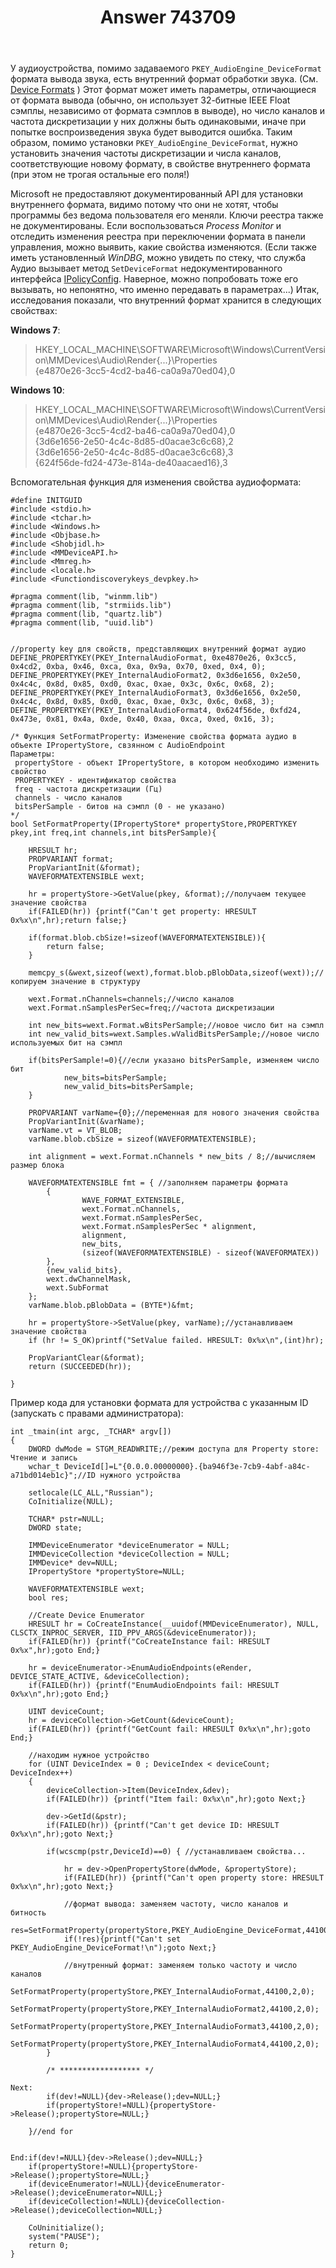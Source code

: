 ﻿---
title: "Answer 743709"
se.owner.user_id: 240512
se.owner.display_name: "MSDN.WhiteKnight"
se.owner.link: "https://ru.stackoverflow.com/users/240512/msdn-whiteknight"
se.answer_id: 743709
se.question_id: 661489
se.post_type: answer
se.score: 3
se.is_accepted: False
---
<p>У аудиоустройства, помимо задаваемого <code>PKEY_AudioEngine_DeviceFormat</code> формата вывода звука, есть внутренний формат обработки звука. (См. <a href="https://msdn.microsoft.com/en-us/library/windows/desktop/dd370811(v=vs.85).aspx" rel="nofollow noreferrer">Device Formats</a> ) Этот формат может иметь параметры, отличающиеся от формата вывода (обычно, он использует 32-битные IEEE Float сэмплы, независимо от формата сэмплов в выводе), но число каналов и частота дискретизации у них должны быть одинаковыми, иначе при попытке воспроизведения звука будет выводится ошибка. Таким образом, помимо установки <code>PKEY_AudioEngine_DeviceFormat</code>, нужно установить значения частоты дискретизации и числа каналов, соответствующие новому формату, в свойстве внутреннего формата (при этом не трогая остальные его поля!)</p>

<p>Microsoft не предоставляют документированный API для установки внутреннего формата, видимо потому что они не хотят, чтобы программы без ведома пользователя его меняли. Ключи реестра также не документированы. Если воспользоваться <em>Process Monitor</em> и отследить изменения реестра при переключении формата в панели управления, можно выявить, какие свойства изменяются. (Если также иметь установленный <em>WinDBG</em>, можно увидеть по стеку, что служба Аудио вызывает метод <code>SetDeviceFormat</code> недокументированного интерфейса <a href="https://github.com/tartakynov/audioswitch/blob/master/IPolicyConfig.h" rel="nofollow noreferrer">IPolicyConfig</a>. Наверное, можно попробовать тоже его вызывать, но непонятно, что именно передавать в параметрах...) Итак, исследования показали, что внутренний формат хранится в следующих свойствах:</p>

<p><strong>Windows 7</strong>:</p>

<blockquote>
  <p>HKEY_LOCAL_MACHINE\SOFTWARE\Microsoft\Windows\CurrentVersion\MMDevices\Audio\Render{...}\Properties<br>
  {e4870e26-3cc5-4cd2-ba46-ca0a9a70ed04},0</p>
</blockquote>

<p><strong>Windows 10</strong>:</p>

<blockquote>
  <p>HKEY_LOCAL_MACHINE\SOFTWARE\Microsoft\Windows\CurrentVersion\MMDevices\Audio\Render{...}\Properties<br>
  {e4870e26-3cc5-4cd2-ba46-ca0a9a70ed04},0<br>
  {3d6e1656-2e50-4c4c-8d85-d0acae3c6c68},2<br>
  {3d6e1656-2e50-4c4c-8d85-d0acae3c6c68},3<br>
  {624f56de-fd24-473e-814a-de40aacaed16},3</p>
</blockquote>

<p>Вспомогательная функция для изменения свойства аудиоформата:</p>

<pre><code>#define INITGUID
#include &lt;stdio.h&gt;
#include &lt;tchar.h&gt;
#include &lt;Windows.h&gt;
#include &lt;Objbase.h&gt;
#include &lt;Shobjidl.h&gt;
#include &lt;MMDeviceAPI.h&gt;
#include &lt;Mmreg.h&gt;
#include &lt;locale.h&gt;
#include &lt;Functiondiscoverykeys_devpkey.h&gt;

#pragma comment(lib, "winmm.lib")
#pragma comment(lib, "strmiids.lib")
#pragma comment(lib, "quartz.lib")
#pragma comment(lib, "uuid.lib")


//property key для свойств, представляющих внутренний формат аудио
DEFINE_PROPERTYKEY(PKEY_InternalAudioFormat, 0xe4870e26, 0x3cc5, 0x4cd2, 0xba, 0x46, 0xca, 0xa, 0x9a, 0x70, 0xed, 0x4, 0);
DEFINE_PROPERTYKEY(PKEY_InternalAudioFormat2, 0x3d6e1656, 0x2e50, 0x4c4c, 0x8d, 0x85, 0xd0, 0xac, 0xae, 0x3c, 0x6c, 0x68, 2);
DEFINE_PROPERTYKEY(PKEY_InternalAudioFormat3, 0x3d6e1656, 0x2e50, 0x4c4c, 0x8d, 0x85, 0xd0, 0xac, 0xae, 0x3c, 0x6c, 0x68, 3);
DEFINE_PROPERTYKEY(PKEY_InternalAudioFormat4, 0x624f56de, 0xfd24, 0x473e, 0x81, 0x4a, 0xde, 0x40, 0xaa, 0xca, 0xed, 0x16, 3);

/* Функция SetFormatProperty: Изменение свойства формата аудио в объекте IPropertyStore, свзянном с AudioEndpoint
Параметры:
 propertyStore - объект IPropertyStore, в котором необходимо изменить свойство
 PROPERTYKEY - идентификатор свойства
 freq - частота дискретизации (Гц)
 channels - число каналов
 bitsPerSample - битов на сэмпл (0 - не указано)
*/
bool SetFormatProperty(IPropertyStore* propertyStore,PROPERTYKEY pkey,int freq,int channels,int bitsPerSample){

    HRESULT hr;
    PROPVARIANT format;
    PropVariantInit(&amp;format);
    WAVEFORMATEXTENSIBLE wext;

    hr = propertyStore-&gt;GetValue(pkey, &amp;format);//получаем текущее значение свойства
    if(FAILED(hr)) {printf("Can't get property: HRESULT 0x%x\n",hr);return false;}

    if(format.blob.cbSize!=sizeof(WAVEFORMATEXTENSIBLE)){
        return false;
    }

    memcpy_s(&amp;wext,sizeof(wext),format.blob.pBlobData,sizeof(wext));//копируем значение в структуру

    wext.Format.nChannels=channels;//число каналов
    wext.Format.nSamplesPerSec=freq;//частота дискретизации

    int new_bits=wext.Format.wBitsPerSample;//новое число бит на сэмпл
    int new_valid_bits=wext.Samples.wValidBitsPerSample;//новое число используемых бит на сэмпл

    if(bitsPerSample!=0){//если указано bitsPerSample, изменяем число бит
            new_bits=bitsPerSample;
            new_valid_bits=bitsPerSample;
    }

    PROPVARIANT varName={0};//переменная для нового значения свойства
    PropVariantInit(&amp;varName);
    varName.vt = VT_BLOB;
    varName.blob.cbSize = sizeof(WAVEFORMATEXTENSIBLE);

    int alignment = wext.Format.nChannels * new_bits / 8;//вычисляем размер блока

    WAVEFORMATEXTENSIBLE fmt = { //заполняем параметры формата
        {
                WAVE_FORMAT_EXTENSIBLE,
                wext.Format.nChannels,
                wext.Format.nSamplesPerSec,
                wext.Format.nSamplesPerSec * alignment,
                alignment,
                new_bits,
                (sizeof(WAVEFORMATEXTENSIBLE) - sizeof(WAVEFORMATEX))
        },
        {new_valid_bits},
        wext.dwChannelMask,
        wext.SubFormat
    };
    varName.blob.pBlobData = (BYTE*)&amp;fmt;           

    hr = propertyStore-&gt;SetValue(pkey, varName);//устанавливаем значение свойства
    if (hr != S_OK)printf("SetValue failed. HRESULT: 0x%x\n",(int)hr);

    PropVariantClear(&amp;format);
    return (SUCCEEDED(hr));

}
</code></pre>

<p>Пример кода для установки формата для устройства с указанным ID (запускать с правами администратора):</p>

<pre><code>int _tmain(int argc, _TCHAR* argv[])
{
    DWORD dwMode = STGM_READWRITE;//режим доступа для Property store: Чтение и запись
    wchar_t DeviceId[]=L"{0.0.0.00000000}.{ba946f3e-7cb9-4abf-a84c-a71bd014eb1c}";//ID нужного устройства

    setlocale(LC_ALL,"Russian");    
    CoInitialize(NULL);

    TCHAR* pstr=NULL;
    DWORD state;

    IMMDeviceEnumerator *deviceEnumerator = NULL;
    IMMDeviceCollection *deviceCollection = NULL;
    IMMDevice* dev=NULL;
    IPropertyStore *propertyStore=NULL;

    WAVEFORMATEXTENSIBLE wext;
    bool res;

    //Create Device Enumerator
    HRESULT hr = CoCreateInstance(__uuidof(MMDeviceEnumerator), NULL, CLSCTX_INPROC_SERVER, IID_PPV_ARGS(&amp;deviceEnumerator));
    if(FAILED(hr)) {printf("CoCreateInstance fail: HRESULT 0x%x",hr);goto End;}

    hr = deviceEnumerator-&gt;EnumAudioEndpoints(eRender,  DEVICE_STATE_ACTIVE, &amp;deviceCollection);
    if(FAILED(hr)) {printf("EnumAudioEndpoints fail: HRESULT 0x%x\n",hr);goto End;}

    UINT deviceCount;
    hr = deviceCollection-&gt;GetCount(&amp;deviceCount);
    if(FAILED(hr)) {printf("GetCount fail: HRESULT 0x%x\n",hr);goto End;}

    //находим нужное устройство
    for (UINT DeviceIndex = 0 ; DeviceIndex &lt; deviceCount; DeviceIndex++)
    {
        deviceCollection-&gt;Item(DeviceIndex,&amp;dev);
        if(FAILED(hr)) {printf("Item fail: 0x%x\n",hr);goto Next;}

        dev-&gt;GetId(&amp;pstr);
        if(FAILED(hr)) {printf("Can't get device ID: HRESULT 0x%x\n",hr);goto Next;}

        if(wcscmp(pstr,DeviceId)==0) { //устанавливаем свойства...

            hr = dev-&gt;OpenPropertyStore(dwMode, &amp;propertyStore);        
            if(FAILED(hr)) {printf("Can't open property store: HRESULT 0x%x\n",hr);goto Next;}

            //формат вывода: заменяем частоту, число каналов и битность         
            res=SetFormatProperty(propertyStore,PKEY_AudioEngine_DeviceFormat,44100,2,16);  
            if(!res){printf("Can't set PKEY_AudioEngine_DeviceFormat!\n");goto Next;}

            //внутренный формат: заменяем только частоту и число каналов            
            SetFormatProperty(propertyStore,PKEY_InternalAudioFormat,44100,2,0);            
            SetFormatProperty(propertyStore,PKEY_InternalAudioFormat2,44100,2,0);           
            SetFormatProperty(propertyStore,PKEY_InternalAudioFormat3,44100,2,0);           
            SetFormatProperty(propertyStore,PKEY_InternalAudioFormat4,44100,2,0);           
        }       

        /* ****************** */

Next:   
        if(dev!=NULL){dev-&gt;Release();dev=NULL;}
        if(propertyStore!=NULL){propertyStore-&gt;Release();propertyStore=NULL;}

    }//end for


End:if(dev!=NULL){dev-&gt;Release();dev=NULL;}
    if(propertyStore!=NULL){propertyStore-&gt;Release();propertyStore=NULL;}
    if(deviceEnumerator!=NULL){deviceEnumerator-&gt;Release();deviceEnumerator=NULL;}
    if(deviceCollection!=NULL){deviceCollection-&gt;Release();deviceCollection=NULL;}  

    CoUninitialize();
    system("PAUSE");
    return 0;
}
</code></pre>
